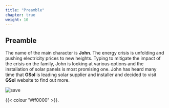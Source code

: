 ```yaml
---
title: "Preamble"
chapter: true
weight: 10
---
```


## Preamble

The name of the main character is **John**. The energy crisis is unfolding and pushing electricity prices to new heights. Typing to mitigate the impact of the crisis on the family, John is looking at various options and the installation of solar panels is most promising one.
John has heard many time that **GSol** is leading solar supplier and installer and decided to visit **GSol** website to find out more.


![save](/images/Roof.PNG)

{{< colour "#ff0000" >}}.
